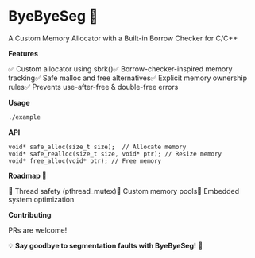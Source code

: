 # ByeByeSeg 🚀

A Custom Memory Allocator with a Built-in Borrow Checker for C/C++

**Features**

✅ Custom allocator using sbrk()✅ Borrow-checker-inspired memory tracking✅ Safe malloc and free alternatives✅ Explicit memory ownership rules✅ Prevents use-after-free & double-free errors

**Usage**

```gcc -o example example.c safealloc.c
./example 
```
**API**
```
void* safe_alloc(size_t size);  // Allocate memory
void* safe_realloc(size_t size, void* ptr); // Resize memory
void* free_alloc(void* ptr); // Free memory
```
**Roadmap 🚀**

🔹 Thread safety (pthread_mutex)🔹 Custom memory pools🔹 Embedded system optimization

 
 

**Contributing**

PRs are welcome!

💡 **Say goodbye to segmentation faults with ByeByeSeg!** 🚀

